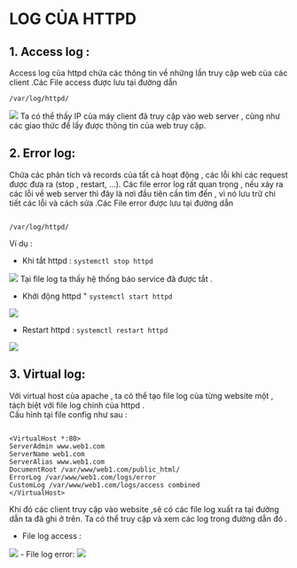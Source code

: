 # LOG CỦA HTTPD  
## 1. Access log :  
Access log của httpd chứa các thông tin về những lần truy cập web của các client .Các File access được lưu tại đường dẫn  
```
/var/log/httpd/
```  
<img src="https://i.imgur.com/kPyL6OS.png">    
Ta có thể thấy IP của máy client đã truy cập vào web server , cũng như các giao thức để lấy được thông tin của web truy cập.  

## 2. Error log:  
 Chứa các phân tích và records của tất cả hoạt động , các lỗi khi các request được đưa ra (stop , restart, ...). Các file error log rất quan trọng , nếu xảy ra các lỗi về web server thì đây là nơi đầu tiên cần tìm đến , vì nó lưu trữ chi tiết các lỗi và cách sửa .Các File error được lưu tại đường dẫn  
 ```
 
/var/log/httpd/
 ```  
 Ví dụ :  
 - Khi tắt httpd : `systemctl stop httpd `  
 <img src="https://i.imgur.com/8EXeD4i.png">  
 Tại file log ta thấy hệ thống báo service đã được tắt .  

 - Khởi động httpd " `systemctl start httpd`  
 <img src="https://i.imgur.com/OTDtTt9.png">   

 - Restart httpd : `systemctl restart httpd`  
 <img src="https://i.imgur.com/uMgviLd.png">   
 

 ## 3. Virtual log:  
 Với virtual host của apache , ta có thể tạo file log của từng website một , tách biệt với file log chính của httpd .  
 Cấu hình tại file config như sau :  
 ```
 
<VirtualHost *:80>
ServerAdmin www.web1.com
ServerName web1.com
ServerAlias www.web1.com
DocumentRoot /var/www/web1.com/public_html/
ErrorLog /var/www/web1.com/logs/error
CustomLog /var/www/web1.com/logs/access combined
</VirtualHost>
 ```  
 Khi đó các client truy cập vào website ,sẽ có các file log xuất ra tại đường dẫn ta đã ghi ở trên. Ta có thể truy cập và xem các log trong đường dẫn đó .  
 - File log access :  
 <img src="https://i.imgur.com/Hs5nUtG.png">  
 - File log error:  
 <img src="https://i.imgur.com/16nZzCz.png">  

 

